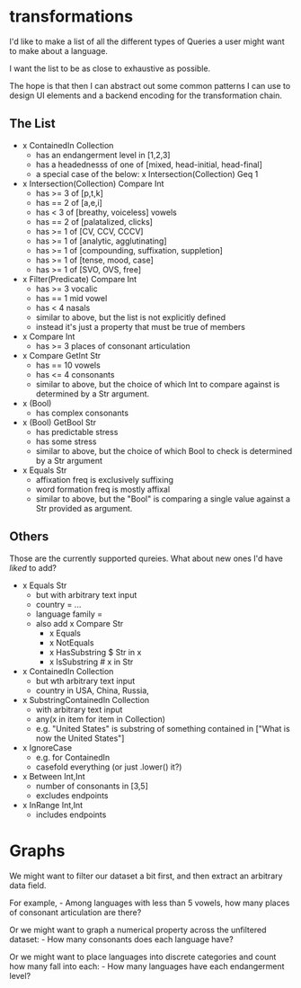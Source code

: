 # transformations

I'd like to make a list of all the different types of Queries a user might
want to make about a language.

I want the list to be as close to exhaustive as possible.

The hope is that then I can abstract out some common patterns I can use to
design UI elements and a backend encoding for the transformation chain.

## The List

- x ContainedIn Collection
    - has an endangerment level in [1,2,3]
    - has a headednesss of one of [mixed, head-initial, head-final]
    - a special case of the below:
        x Intersection(Collection) Geq 1
- x Intersection(Collection) Compare Int
    - has >= 3 of [p,t,k]
    - has == 2 of [a,e,i]
    - has < 3 of [breathy, voiceless] vowels
    - has == 2 of [palatalized, clicks]
    - has >= 1 of [CV, CCV, CCCV]
    - has >= 1 of [analytic, agglutinating]
    - has >= 1 of [compounding, suffixation, suppletion]
    - has >= 1 of [tense, mood, case]
    - has >= 1 of [SVO, OVS, free]
- x Filter(Predicate) Compare Int
    - has >= 3 vocalic
    - has == 1 mid vowel
    - has < 4 nasals
    - similar to above, but the list is not explicitly defined
    - instead it's just a property that must be true of members
- x Compare Int
    - has >= 3 places of consonant articulation
- x Compare GetInt Str
    - has == 10 vowels
    - has <= 4 consonants
    - similar to above, but the choice of which Int to compare against is
        determined by a Str argument.
- x (Bool)
    - has complex consonants
- x (Bool) GetBool Str
    - has predictable stress
    - has some stress
    - similar to above, but the choice of which Bool to check is determined
        by a Str argument
- x Equals Str
    - affixation freq is exclusively suffixing
    - word formation freq is mostly affixal
    - similar to above, but the "Bool" is comparing a single value against
        a Str provided as argument.


## Others

Those are the currently supported qureies.
What about new ones I'd have _liked_ to add?

- x Equals Str
    - but with arbitrary text input
    - country = ...
    - language family =
    - also add x Compare Str
        - x Equals
        - x NotEquals
        - x HasSubstring    $ Str in x
        - x IsSubstring     # x in Str
- x ContainedIn Collection
    - but wth arbitrary text input
    - country in USA, China, Russia,
- x SubstringContainedIn Collection
    - with arbitrary text input
    - any(x in item for item in Collection)
    - e.g. "United States" is substring of something contained in ["What is now the United States"]
- x IgnoreCase
    - e.g. for ContainedIn
    - casefold everything (or just .lower() it?)
- x Between Int,Int
    - number of consonants in [3,5]
    - excludes endpoints
- x InRange Int,Int
    - includes endpoints

# Graphs

We might want to filter our dataset a bit first, and then extract an arbitrary data field.

For example,
    - Among languages with less than 5 vowels, how many places of consonant articulation are there?

Or we might want to graph a numerical property across the unfiltered dataset:
    - How many consonants does each language have?

Or we might want to place languages into discrete categories and count how many fall into each:
    - How many languages have each endangerment level?